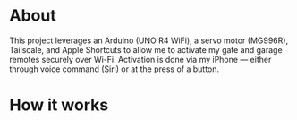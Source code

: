 # About
This project leverages an Arduino (UNO R4 WiFi), a servo motor (MG996R), Tailscale, and Apple Shortcuts to allow me to activate my gate and garage remotes securely over Wi-Fi. Activation is done via my iPhone — either through voice command (Siri) or at the press of a button.


# How it works


